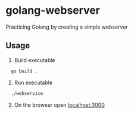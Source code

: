 # golang-webserver

Practicing Golang by creating a simple webserver

## Usage
1. Build executable
```bash
  go build .
```

2. Run executable
```bash
  ./webservice
```

3. On the browser open [localhost:3000](http:/localhost:3000)